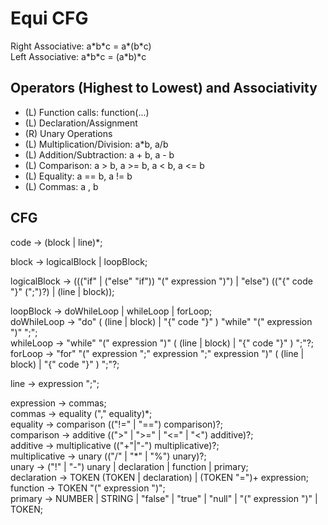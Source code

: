 # Equi CFG

Right Associative: a\*b\*c = a\*(b\*c)  
Left Associative: a\*b\*c = (a\*b)\*c  

## Operators (Highest to Lowest) and Associativity
 * (L) Function calls: function(...)
 * (L) Declaration/Assignment
 * (R) Unary Operations
 * (L) Multiplication/Division: a\*b, a/b
 * (L) Addition/Subtraction: a + b, a - b
 * (L) Comparison: a > b, a >= b, a < b, a <= b
 * (L) Equality: a == b, a != b
 * (L) Commas: a , b

## CFG
code -> (block | line)\*;  

block -> logicalBlock | loopBlock;  

logicalBlock -> ((("if" | ("else" "if")) "(" expression ")") | "else") (("{" code "}" (";")?) | (line | block));  

loopBlock -> doWhileLoop | whileLoop | forLoop;  
doWhileLoop -> "do" ( (line | block) | "{" code "}" ) "while" "(" expression ")" ";";  
whileLoop -> "while" "(" expression ")" ( (line | block) | "{" code "}" )  ";"?;  
forLoop -> "for" "(" expression ";" expression ";" expression ")" ( (line | block) | "{" code "}" )  ";"?;  

line -> expression ";";   


expression -> commas;  
commas -> equality ("," equality)\*;  
equality -> comparison (("!=" | "==") comparison)?;  
comparison -> additive ((">" | ">=" | "<=" | "<") additive)?;  
additive -> multiplicative (("+"|"-") multiplicative)?;  
multiplicative -> unary (("/" | "\*" | "%") unary)?;  
unary -> ("!" | "-") unary | declaration | function | primary;  
declaration -> TOKEN (TOKEN | declaration) | (TOKEN "=")+ expression;  
function -> TOKEN "(" expression ")";  
primary -> NUMBER | STRING | "false" | "true" | "null" | "(" expression ")" | TOKEN;  

